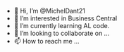- 👋 Hi, I’m @MichelDant21
- 👀 I’m interested in Business Central
- 🌱 I’m currently learning AL code.
- 💞️ I’m looking to collaborate on ...
- 📫 How to reach me ...

<!---
MichelDant21/MichelDant21 is a ✨ special ✨ repository because its `README.md` (this file) appears on your GitHub profile.
You can click the Preview link to take a look at your changes.
--->
